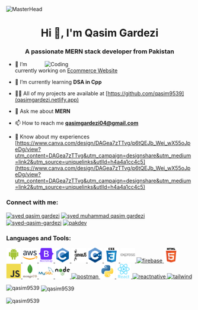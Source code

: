 ![MasterHead](https://media.licdn.com/dms/image/v2/D4D16AQGFC2STrW35AA/profile-displaybackgroundimage-shrink_350_1400/B4DZTlUu9uG4AY-/0/1739014287390?e=1744243200&v=beta&t=pNGf_Xb_a3sHHomRG-6dEevKO9cZGCxRK5coXWXDnKI)
<h1 align="center">Hi 👋, I'm Qasim Gardezi</h1>
<h3 align="center">A passionate MERN stack developer from Pakistan</h3>

<img align="right" alt="Coding" width="400" src="https://cdn.dribbble.com/users/1162077/screenshots/3848914/programmer.gif">


- 🔭 I’m currently working on [Ecommerce Website](https://qasimtech.netlify.app)

- 🌱 I’m currently learning **DSA in Cpp**

- 👨‍💻 All of my projects are available at [https://github.com/qasim9539](qasimgardezi.netlify.app)

- 💬 Ask me about **MERN**

- 📫 How to reach me **qasimgardezi04@gmail.com**

- 📄 Know about my experiences [https://www.canva.com/design/DAGea7zTTvg/p6tQEJb_Wei_wX55oJpeDg/view?utm_content=DAGea7zTTvg&utm_campaign=designshare&utm_medium=link2&utm_source=uniquelinks&utlId=h4a4a1cc4c5](https://www.canva.com/design/DAGea7zTTvg/p6tQEJb_Wei_wX55oJpeDg/view?utm_content=DAGea7zTTvg&utm_campaign=designshare&utm_medium=link2&utm_source=uniquelinks&utlId=h4a4a1cc4c5)

<h3 align="left">Connect with me:</h3>
<p align="left">
<a href="https://linkedin.com/in/syed qasim gardezi" target="blank"><img align="center" src="https://raw.githubusercontent.com/rahuldkjain/github-profile-readme-generator/master/src/images/icons/Social/linked-in-alt.svg" alt="syed qasim gardezi" height="30" width="40" /></a>
<a href="https://fb.com/syed muhammad qasim gardezi" target="blank"><img align="center" src="https://raw.githubusercontent.com/rahuldkjain/github-profile-readme-generator/master/src/images/icons/Social/facebook.svg" alt="syed muhammad qasim gardezi" height="30" width="40" /></a>
<a href="https://instagram.com/syed-qasim-gardezi" target="blank"><img align="center" src="https://raw.githubusercontent.com/rahuldkjain/github-profile-readme-generator/master/src/images/icons/Social/instagram.svg" alt="syed-qasim-gardezi" height="30" width="40" /></a>
<a href="https://www.youtube.com/c/pakdev" target="blank"><img align="center" src="https://raw.githubusercontent.com/rahuldkjain/github-profile-readme-generator/master/src/images/icons/Social/youtube.svg" alt="pakdev" height="30" width="40" /></a>
</p>

<h3 align="left">Languages and Tools:</h3>
<p align="left"> <a href="https://developer.android.com" target="_blank" rel="noreferrer"> <img src="https://raw.githubusercontent.com/devicons/devicon/master/icons/android/android-original-wordmark.svg" alt="android" width="40" height="40"/> </a> <a href="https://aws.amazon.com" target="_blank" rel="noreferrer"> <img src="https://raw.githubusercontent.com/devicons/devicon/master/icons/amazonwebservices/amazonwebservices-original-wordmark.svg" alt="aws" width="40" height="40"/> </a> <a href="https://getbootstrap.com" target="_blank" rel="noreferrer"> <img src="https://raw.githubusercontent.com/devicons/devicon/master/icons/bootstrap/bootstrap-plain-wordmark.svg" alt="bootstrap" width="40" height="40"/> </a> <a href="https://www.cprogramming.com/" target="_blank" rel="noreferrer"> <img src="https://raw.githubusercontent.com/devicons/devicon/master/icons/c/c-original.svg" alt="c" width="40" height="40"/> </a> <a href="https://canvasjs.com" target="_blank" rel="noreferrer"> <img src="https://raw.githubusercontent.com/Hardik0307/Hardik0307/master/assets/canvasjs-charts.svg" alt="canvasjs" width="40" height="40"/> </a> <a href="https://www.w3schools.com/cpp/" target="_blank" rel="noreferrer"> <img src="https://raw.githubusercontent.com/devicons/devicon/master/icons/cplusplus/cplusplus-original.svg" alt="cplusplus" width="40" height="40"/> </a> <a href="https://www.w3schools.com/css/" target="_blank" rel="noreferrer"> <img src="https://raw.githubusercontent.com/devicons/devicon/master/icons/css3/css3-original-wordmark.svg" alt="css3" width="40" height="40"/> </a> <a href="https://expressjs.com" target="_blank" rel="noreferrer"> <img src="https://raw.githubusercontent.com/devicons/devicon/master/icons/express/express-original-wordmark.svg" alt="express" width="40" height="40"/> </a> <a href="https://firebase.google.com/" target="_blank" rel="noreferrer"> <img src="https://www.vectorlogo.zone/logos/firebase/firebase-icon.svg" alt="firebase" width="40" height="40"/> </a> <a href="https://www.w3.org/html/" target="_blank" rel="noreferrer"> <img src="https://raw.githubusercontent.com/devicons/devicon/master/icons/html5/html5-original-wordmark.svg" alt="html5" width="40" height="40"/> </a> <a href="https://developer.mozilla.org/en-US/docs/Web/JavaScript" target="_blank" rel="noreferrer"> <img src="https://raw.githubusercontent.com/devicons/devicon/master/icons/javascript/javascript-original.svg" alt="javascript" width="40" height="40"/> </a> <a href="https://www.mongodb.com/" target="_blank" rel="noreferrer"> <img src="https://raw.githubusercontent.com/devicons/devicon/master/icons/mongodb/mongodb-original-wordmark.svg" alt="mongodb" width="40" height="40"/> </a> <a href="https://www.mysql.com/" target="_blank" rel="noreferrer"> <img src="https://raw.githubusercontent.com/devicons/devicon/master/icons/mysql/mysql-original-wordmark.svg" alt="mysql" width="40" height="40"/> </a> <a href="https://nodejs.org" target="_blank" rel="noreferrer"> <img src="https://raw.githubusercontent.com/devicons/devicon/master/icons/nodejs/nodejs-original-wordmark.svg" alt="nodejs" width="40" height="40"/> </a> <a href="https://postman.com" target="_blank" rel="noreferrer"> <img src="https://www.vectorlogo.zone/logos/getpostman/getpostman-icon.svg" alt="postman" width="40" height="40"/> </a> <a href="https://www.python.org" target="_blank" rel="noreferrer"> <img src="https://raw.githubusercontent.com/devicons/devicon/master/icons/python/python-original.svg" alt="python" width="40" height="40"/> </a> <a href="https://reactjs.org/" target="_blank" rel="noreferrer"> <img src="https://raw.githubusercontent.com/devicons/devicon/master/icons/react/react-original-wordmark.svg" alt="react" width="40" height="40"/> </a> <a href="https://reactnative.dev/" target="_blank" rel="noreferrer"> <img src="https://reactnative.dev/img/header_logo.svg" alt="reactnative" width="40" height="40"/> </a> <a href="https://tailwindcss.com/" target="_blank" rel="noreferrer"> <img src="https://www.vectorlogo.zone/logos/tailwindcss/tailwindcss-icon.svg" alt="tailwind" width="40" height="40"/> </a> </p>

<p><img align="left" src="https://github-readme-stats.vercel.app/api/top-langs?username=qasim9539&show_icons=true&locale=en&layout=compact" alt="qasim9539" /></p>

<p>&nbsp;<img align="center" src="https://github-readme-stats.vercel.app/api?username=qasim9539&show_icons=true&locale=en" alt="qasim9539" /></p>

<p><img align="center" src="https://github-readme-streak-stats.herokuapp.com/?user=qasim9539&" alt="qasim9539" /></p>
